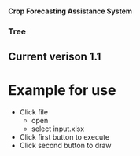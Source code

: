 #### Сrop Forecasting Assistance System
### Tree
## Current verison 1.1
# Example for use
 + Click file
    * open 
    * select input.xlsx
 + Click first button to execute
 + Click second button to draw

